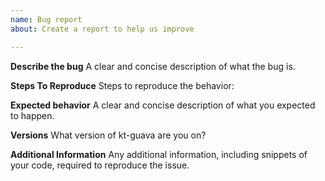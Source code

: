 ```yaml
---
name: Bug report
about: Create a report to help us improve

---
```


**Describe the bug**
A clear and concise description of what the bug is.

**Steps To Reproduce**
Steps to reproduce the behavior:

**Expected behavior**
A clear and concise description of what you expected to happen.

**Versions**
What version of kt-guava are you on?

**Additional Information**
Any additional information, including snippets of your code, required to reproduce the issue.
